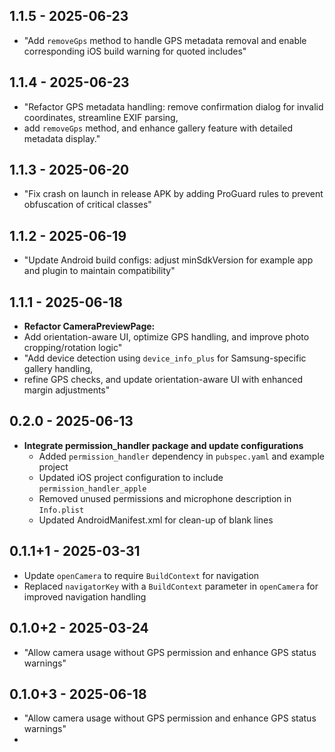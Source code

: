 ## 1.1.5 - 2025-06-23
 - "Add `removeGps` method to handle GPS metadata removal and enable corresponding iOS build warning for quoted includes"
## 1.1.4 - 2025-06-23
 - "Refactor GPS metadata handling: remove confirmation dialog for invalid coordinates, streamline EXIF parsing,
 - add `removeGps` method, and enhance gallery feature with detailed metadata display."
## 1.1.3 - 2025-06-20
 - "Fix crash on launch in release APK by adding ProGuard rules to prevent obfuscation of critical classes"
## 1.1.2 - 2025-06-19 
 - "Update Android build configs: adjust minSdkVersion for example app and plugin to maintain compatibility"
## 1.1.1 - 2025-06-18 
 - **Refactor CameraPreviewPage:**
  - Add orientation-aware UI, optimize GPS handling, and improve photo cropping/rotation logic"
  - "Add device detection using `device_info_plus` for Samsung-specific gallery handling, 
  - refine GPS checks, and update orientation-aware UI with enhanced margin adjustments"
## 0.2.0 - 2025-06-13
- **Integrate permission_handler package and update configurations**
  - Added `permission_handler` dependency in `pubspec.yaml` and example project
  - Updated iOS project configuration to include `permission_handler_apple`
  - Removed unused permissions and microphone description in `Info.plist`
  - Updated AndroidManifest.xml for clean-up of blank lines

## 0.1.1+1 - 2025-03-31
- Update `openCamera` to require `BuildContext` for navigation 
- Replaced `navigatorKey` with a `BuildContext` parameter in `openCamera` for improved navigation handling

## 0.1.0+2 - 2025-03-24
- "Allow camera usage without GPS permission and enhance GPS status warnings"
## 0.1.0+3 - 2025-06-18
- "Allow camera usage without GPS permission and enhance GPS status warnings"
- 

